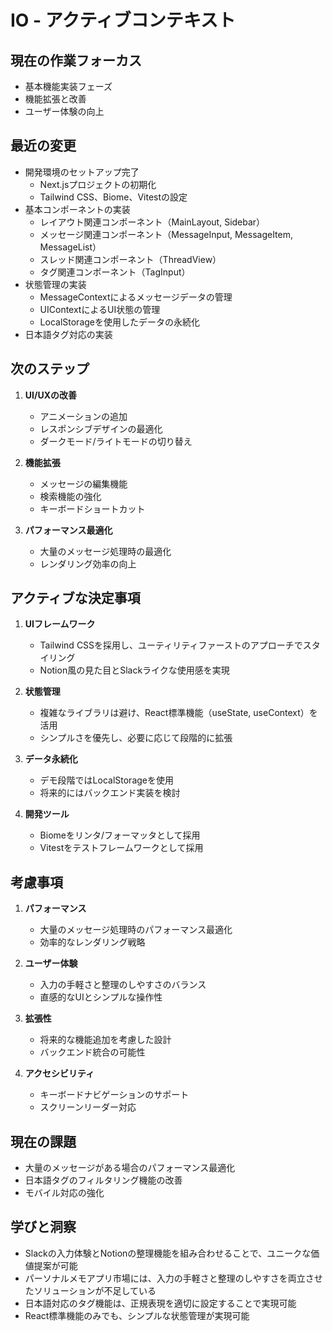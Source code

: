 # IO - アクティブコンテキスト

## 現在の作業フォーカス

- 基本機能実装フェーズ
- 機能拡張と改善
- ユーザー体験の向上

## 最近の変更

- 開発環境のセットアップ完了
  - Next.jsプロジェクトの初期化
  - Tailwind CSS、Biome、Vitestの設定
- 基本コンポーネントの実装
  - レイアウト関連コンポーネント（MainLayout, Sidebar）
  - メッセージ関連コンポーネント（MessageInput, MessageItem, MessageList）
  - スレッド関連コンポーネント（ThreadView）
  - タグ関連コンポーネント（TagInput）
- 状態管理の実装
  - MessageContextによるメッセージデータの管理
  - UIContextによるUI状態の管理
  - LocalStorageを使用したデータの永続化
- 日本語タグ対応の実装

## 次のステップ

1. **UI/UXの改善**
   - アニメーションの追加
   - レスポンシブデザインの最適化
   - ダークモード/ライトモードの切り替え

2. **機能拡張**
   - メッセージの編集機能
   - 検索機能の強化
   - キーボードショートカット

3. **パフォーマンス最適化**
   - 大量のメッセージ処理時の最適化
   - レンダリング効率の向上

## アクティブな決定事項

1. **UIフレームワーク**
   - Tailwind CSSを採用し、ユーティリティファーストのアプローチでスタイリング
   - Notion風の見た目とSlackライクな使用感を実現

2. **状態管理**
   - 複雑なライブラリは避け、React標準機能（useState, useContext）を活用
   - シンプルさを優先し、必要に応じて段階的に拡張

3. **データ永続化**
   - デモ段階ではLocalStorageを使用
   - 将来的にはバックエンド実装を検討

4. **開発ツール**
   - Biomeをリンタ/フォーマッタとして採用
   - Vitestをテストフレームワークとして採用

## 考慮事項

1. **パフォーマンス**
   - 大量のメッセージ処理時のパフォーマンス最適化
   - 効率的なレンダリング戦略

2. **ユーザー体験**
   - 入力の手軽さと整理のしやすさのバランス
   - 直感的なUIとシンプルな操作性

3. **拡張性**
   - 将来的な機能追加を考慮した設計
   - バックエンド統合の可能性

4. **アクセシビリティ**
   - キーボードナビゲーションのサポート
   - スクリーンリーダー対応

## 現在の課題

- 大量のメッセージがある場合のパフォーマンス最適化
- 日本語タグのフィルタリング機能の改善
- モバイル対応の強化

## 学びと洞察

- Slackの入力体験とNotionの整理機能を組み合わせることで、ユニークな価値提案が可能
- パーソナルメモアプリ市場には、入力の手軽さと整理のしやすさを両立させたソリューションが不足している
- 日本語対応のタグ機能は、正規表現を適切に設定することで実現可能
- React標準機能のみでも、シンプルな状態管理が実現可能
